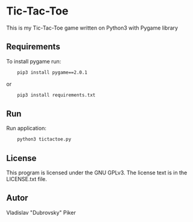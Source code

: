 # Tic-Tac-Toe
This is my Tic-Tac-Toe game written on Python3 with Pygame library


## Requirements
To install pygame run:

```bash
    pip3 install pygame==2.0.1
```
or
```bash
    pip3 install requirements.txt
```

## Run
Run application:
```bash
    python3 tictactoe.py
```

## License
This program is licensed under the GNU GPLv3. The license text is in the LICENSE.txt file.

## Autor
Vladislav "Dubrovsky" Piker

